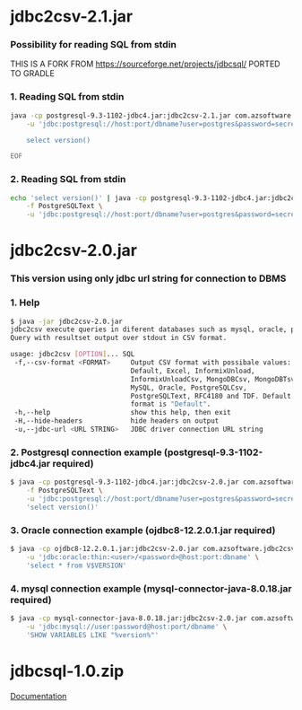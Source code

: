 # jdbc2csv-2.1.jar
### Possibility for reading SQL from stdin

THIS IS A FORK FROM https://sourceforge.net/projects/jdbcsql/ PORTED TO GRADLE

### 1. Reading SQL from stdin
```sh
java -cp postgresql-9.3-1102-jdbc4.jar:jdbc2csv-2.1.jar com.azsoftware.jdbc2csv.Main \
    -u 'jdbc:postgresql://host:port/dbname?user=postgres&password=secretkey' <<EOF

    select version()

EOF
```


### 2. Reading SQL from stdin
```sh
echo 'select version()' | java -cp postgresql-9.3-1102-jdbc4.jar:jdbc2csv-2.1.jar com.azsoftware.jdbc2csv.Main \
    -f PostgreSQLText \
    -u 'jdbc:postgresql://host:port/dbname?user=postgres&password=secretkey'
```


# jdbc2csv-2.0.jar
### This version using only jdbc url string for connection to DBMS



### 1. Help
```sh
$ java -jar jdbc2csv-2.0.jar
jdbc2csv execute queries in diferent databases such as mysql, oracle, postgresql and etc.
Query with resultset output over stdout in CSV format.

usage: jdbc2csv [OPTION]... SQL
 -f,--csv-format <FORMAT>     Output CSV format with possibale values:
                              Default, Excel, InformixUnload,
                              InformixUnloadCsv, MongoDBCsv, MongoDBTsv,
                              MySQL, Oracle, PostgreSQLCsv,
                              PostgreSQLText, RFC4180 and TDF. Default
                              format is "Default".
 -h,--help                    show this help, then exit
 -H,--hide-headers            hide headers on output
 -u,--jdbc-url <URL STRING>   JDBC driver connection URL string

```


### 2. Postgresql connection example (postgresql-9.3-1102-jdbc4.jar required)
```sh
$ java -cp postgresql-9.3-1102-jdbc4.jar:jdbc2csv-2.0.jar com.azsoftware.jdbc2csv.Main \
    -f PostgreSQLText \
    -u 'jdbc:postgresql://host:port/dbname?user=postgres&password=secretkey' \
    'select version()'

```


### 3. Oracle connection example (ojdbc8-12.2.0.1.jar required)
```sh
$ java -cp ojdbc8-12.2.0.1.jar:jdbc2csv-2.0.jar com.azsoftware.jdbc2csv.Main \
    -u 'jdbc:oracle:thin:<user>/<password>@host:port:dbname' \
    'select * from V$VERSION'

```


### 4. mysql connection example (mysql-connector-java-8.0.18.jar required)
```sh
$ java -cp mysql-connector-java-8.0.18.jar:jdbc2csv-2.0.jar com.azsoftware.jdbc2csv.Main \
    -u 'jdbc:mysql://user:password@host:port/dbname' \
    'SHOW VARIABLES LIKE "%version%"'

```


# jdbcsql-1.0.zip

[Documentation](http://jdbcsql.sourceforge.net/)

